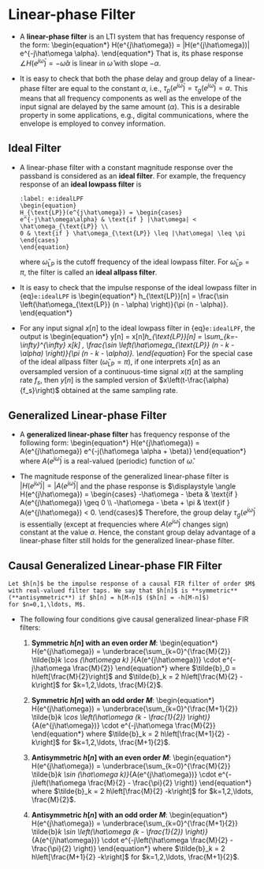 # Linear-phase Filter
* A **linear-phase filter** is an LTI system that has frequency response 
  of the form:
  \begin{equation*}
  H(e^{j\hat\omega}) = |H(e^{j\hat\omega})| e^{-j\hat\omega \alpha}.
  \end{equation*}
  That is, its phase response  $\angle  H(e^{j\hat\omega}) = -
  \hat\omega \alpha$ is linear in $\hat\omega$ with slope $-\alpha$.

* It is easy to check that both the phase delay and group delay of a
  linear-phase filter are equal to the constant $\alpha$, i.e.,
  $\tau_p(e^{j\hat\omega}) = \tau_g(e^{j\hat\omega}) = \alpha$. This
  means that all frequency components as well as the envelope of the
  input signal are delayed by the same amount ($\alpha$). This is a
  desirable property in some applications, e.g., digital
  communications, where the envelope is employed to convey
  information.

## Ideal Filter
* A linear-phase filter with a constant magnitude response over the
  passband is considered as an **ideal filter**. For example, the
  frequency response of an **ideal lowpass filter** is 
  ```{math}
  :label: e:idealLPF
  \begin{equation}
  H_{\text{LP}}(e^{j\hat\omega}) = \begin{cases}
  e^{-j\hat\omega\alpha} & \text{if } |\hat\omega| <
  \hat\omega_{\text{LP}} \\
  0 & \text{if } \hat\omega_{\text{LP}} \leq |\hat\omega| \leq \pi
  \end{cases}
  \end{equation}
  ```
  where $\hat\omega_{\text{LP}}$ is the cutoff frequency of the
  ideal lowpass filter. For $\hat\omega_{\text{LP}} = \pi$, the filter
  is called an **ideal allpass filter**.

* It is easy to check that the impulse response of the ideal lowpass
  filter in {eq}`e:idealLPF` is
  \begin{equation*}
  h_{\text{LP}}[n] = \frac{\sin \left(\hat\omega_{\text{LP}} (n -
  \alpha) \right)}{\pi (n - \alpha)}.
  \end{equation*}

* For any input signal $x[n]$ to the ideal lowpass filter in
  {eq}`e:idealLPF`, the output is
  \begin{equation*}
  y[n] = x[n]*h_{\text{LP}}[n] 
  = \sum_{k=-\infty}^{\infty} x[k] \, \frac{\sin
  \left(\hat\omega_{\text{LP}} (n - k -
  \alpha) \right)}{\pi (n - k - \alpha)}.
  \end{equation*}
  For the special case of the ideal allpass filter
  ($\hat\omega_{\text{LP}} = \pi$), if one interprets $x[n]$ as an
  oversampled version of a continuous-time signal $x(t)$ at the
  sampling rate $f_s$, then $y[n]$ is the sampled version of
  $x\left(t-\frac{\alpha}{f_s}\right)$ obtained at the same sampling
  rate.

## Generalized Linear-phase Filter
* A **generalized linear-phase filter** has frequency response of the
  following form: 
  \begin{equation*} 
  H(e^{j\hat\omega}) =
  A(e^{j\hat\omega}) e^{-j(\hat\omega \alpha + \beta)} 
  \end{equation*}
  where $A(e^{j\hat\omega})$ is a real-valued (periodic) function of
  $\hat\omega$.

* The magnitude response of the generalized linear-phase filter is $|H(e^{j\hat\omega})| =
  |A(e^{j\hat\omega})|$ and the phase response is $\displaystyle
  \angle H(e^{j\hat\omega}) = \begin{cases}
  -\hat\omega - \beta & \text{if } A(e^{j\hat\omega}) \geq 0 \\
   -\hat\omega - \beta + \pi  & \text{if } A(e^{j\hat\omega}) < 0.
   \end{cases}$ Therefore, the group delay $\tau_g(e^{j\hat\omega})$ is
  essentially (except at frequencies where $A(e^{j\hat\omega})$
  changes sign) constant at the value $\alpha$. Hence, the constant
  group delay advantage of a linear-phase filter still holds for the
  generalized linear-phase filter.

## Causal Generalized Linear-phase FIR Filter
```{admonition} Notation
Let $h[n]$ be the impulse response of a causal FIR filter of order $M$
with real-valued filter taps. We say that $h[n]$ is **symmetric** 
(**antisymmetric**) if $h[n] = h[M-n]$ ($h[n] = -h[M-n]$) 
for $n=0,1,\ldots, M$.
```

* The following four conditions give causal generalized linear-phase FIR filters:
  1. **Symmetric $h[n]$ with an even order $M$**: 
     \begin{equation*}
     H(e^{j\hat\omega}) = \underbrace{\sum_{k=0}^{\frac{M}{2}}
      \tilde{b}_k \cos (\hat\omega k) }_{A(e^{j\hat\omega})}
      \cdot e^{-j\hat\omega \frac{M}{2}}
     \end{equation*}
     where $\tilde{b}_0 = h\left[\frac{M}{2}\right]$ and $\tilde{b}_k = 2
     h\left[\frac{M}{2} -k\right]$ for $k=1,2,\ldots, \frac{M}{2}$.

  2. **Symmetric $h[n]$ with an odd order $M$**: 
     \begin{equation*}
     H(e^{j\hat\omega}) = \underbrace{\sum_{k=0}^{\frac{M+1}{2}}
      \tilde{b}_k \cos \left(\hat\omega (k - \frac{1}{2}) \right)}_{A(e^{j\hat\omega})}
      \cdot e^{-j\hat\omega \frac{M}{2}}
     \end{equation*}
     where $\tilde{b}_k = 2 h\left[\frac{M+1}{2} -k\right]$ for $k=1,2,\ldots,
     \frac{M+1}{2}$.

  3. **Antisymmetric $h[n]$ with an even order $M$**: 
     \begin{equation*}
     H(e^{j\hat\omega}) = \underbrace{\sum_{k=0}^{\frac{M}{2}}
      \tilde{b}_k \sin (\hat\omega k)}_{A(e^{j\hat\omega})}
      \cdot e^{-j\left(\hat\omega \frac{M}{2} - \frac{\pi}{2} \right)}
     \end{equation*}
     where $\tilde{b}_k = 2 h\left[\frac{M}{2} -k\right]$ for $k=1,2,\ldots,
     \frac{M}{2}$.

  4. **Antisymmetric $h[n]$ with an odd order $M$**: 
     \begin{equation*}
     H(e^{j\hat\omega}) = \underbrace{\sum_{k=0}^{\frac{M+1}{2}}
      \tilde{b}_k \sin \left(\hat\omega (k - \frac{1}{2}) \right)}_{A(e^{j\hat\omega})}
      \cdot e^{-j\left(\hat\omega \frac{M}{2} - \frac{\pi}{2} \right)}
     \end{equation*}
     where $\tilde{b}_k = 2 h\left[\frac{M+1}{2} -k\right]$ for $k=1,2,\ldots,
     \frac{M+1}{2}$.
